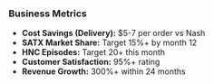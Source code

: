 ### Business Metrics

- **Cost Savings (Delivery):** $5-7 per order vs Nash
- **SATX Market Share:** Target 15%+ by month 12
- **HNC Episodes:** Target 20+ this month
- **Customer Satisfaction:** 95%+ rating
- **Revenue Growth:** 300%+ within 24 months
